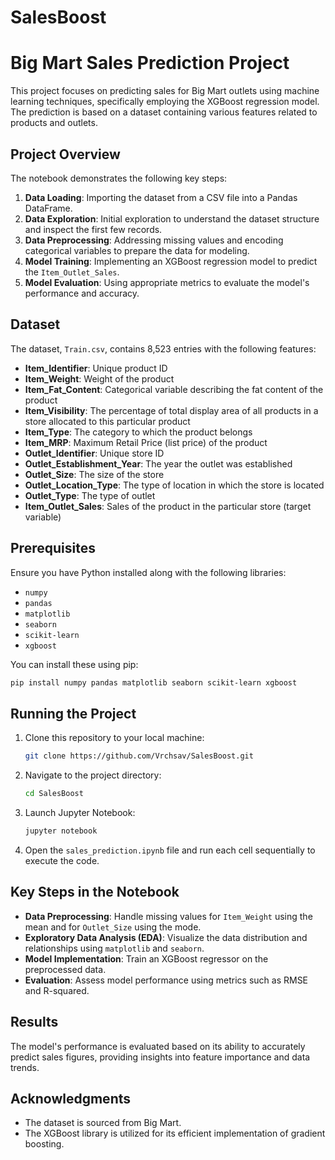 # SalesBoost



# Big Mart Sales Prediction Project

This project focuses on predicting sales for Big Mart outlets using machine learning techniques, specifically employing the XGBoost regression model. The prediction is based on a dataset containing various features related to products and outlets.

## Project Overview

The notebook demonstrates the following key steps:

1. **Data Loading**: Importing the dataset from a CSV file into a Pandas DataFrame.
2. **Data Exploration**: Initial exploration to understand the dataset structure and inspect the first few records.
3. **Data Preprocessing**: Addressing missing values and encoding categorical variables to prepare the data for modeling.
4. **Model Training**: Implementing an XGBoost regression model to predict the `Item_Outlet_Sales`.
5. **Model Evaluation**: Using appropriate metrics to evaluate the model's performance and accuracy.

## Dataset

The dataset, `Train.csv`, contains 8,523 entries with the following features:

- **Item_Identifier**: Unique product ID
- **Item_Weight**: Weight of the product
- **Item_Fat_Content**: Categorical variable describing the fat content of the product
- **Item_Visibility**: The percentage of total display area of all products in a store allocated to this particular product
- **Item_Type**: The category to which the product belongs
- **Item_MRP**: Maximum Retail Price (list price) of the product
- **Outlet_Identifier**: Unique store ID
- **Outlet_Establishment_Year**: The year the outlet was established
- **Outlet_Size**: The size of the store
- **Outlet_Location_Type**: The type of location in which the store is located
- **Outlet_Type**: The type of outlet
- **Item_Outlet_Sales**: Sales of the product in the particular store (target variable)

## Prerequisites

Ensure you have Python installed along with the following libraries:

- `numpy`
- `pandas`
- `matplotlib`
- `seaborn`
- `scikit-learn`
- `xgboost`

You can install these using pip:

```bash
pip install numpy pandas matplotlib seaborn scikit-learn xgboost
```

## Running the Project

1. Clone this repository to your local machine:

   ```bash
   git clone https://github.com/Vrchsav/SalesBoost.git
   ```

2. Navigate to the project directory:

   ```bash
   cd SalesBoost
   ```

3. Launch Jupyter Notebook:

   ```bash
   jupyter notebook
   ```

4. Open the `sales_prediction.ipynb` file and run each cell sequentially to execute the code.

## Key Steps in the Notebook

- **Data Preprocessing**: Handle missing values for `Item_Weight` using the mean and for `Outlet_Size` using the mode.
- **Exploratory Data Analysis (EDA)**: Visualize the data distribution and relationships using `matplotlib` and `seaborn`.
- **Model Implementation**: Train an XGBoost regressor on the preprocessed data.
- **Evaluation**: Assess model performance using metrics such as RMSE and R-squared.

## Results

The model's performance is evaluated based on its ability to accurately predict sales figures, providing insights into feature importance and data trends.


## Acknowledgments

- The dataset is sourced from Big Mart.
- The XGBoost library is utilized for its efficient implementation of gradient boosting.



